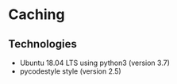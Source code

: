 # Caching

## Technologies

* Ubuntu 18.04 LTS using python3 (version 3.7)
* pycodestyle style (version 2.5)
